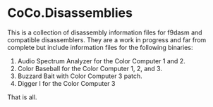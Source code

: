 # CoCo.Disassemblies

This is a collection of disassembly information files for f9dasm and compatible disassemblers. They are a work in progress and far from complete but include information files for the following binaries:

1. Audio Spectrum Analyzer for the Color Computer 1 and 2.
2. Color Baseball for the Color Computer 1, 2, and 3.
3. Buzzard Bait with Color Computer 3 patch.
4. Digger I for the Color Computer 3

That is all.
